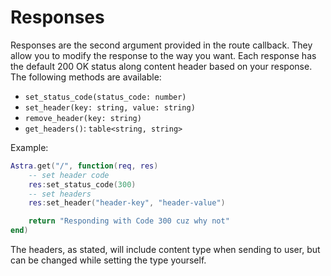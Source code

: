 # Responses

Responses are the second argument provided in the route callback. They allow you to modify the response to the way you want. Each response has the default 200 OK status along content header based on your response. The following methods are available:

* `set_status_code(status_code: number)`
* `set_header(key: string, value: string)`
* `remove_header(key: string)`
* `get_headers()`: `table<string, string>`

Example:

```lua
Astra.get("/", function(req, res)
    -- set header code
    res:set_status_code(300)
    -- set headers
    res:set_header("header-key", "header-value")

    return "Responding with Code 300 cuz why not"
end)
```

The headers, as stated, will include content type when sending to user, but can be changed while setting the type yourself.
